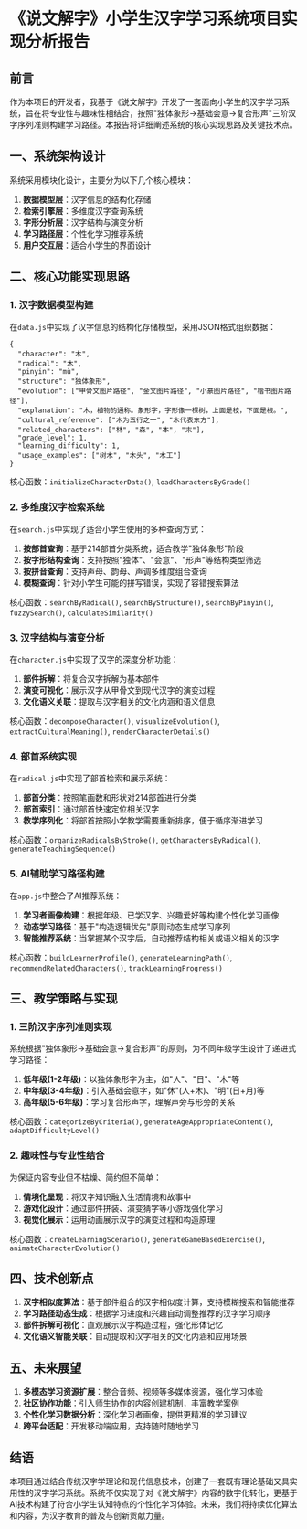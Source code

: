 # 《说文解字》小学生汉字学习系统项目实现分析报告

## 前言

作为本项目的开发者，我基于《说文解字》开发了一套面向小学生的汉字学习系统，旨在将专业性与趣味性相结合，按照"独体象形→基础会意→复合形声"三阶汉字序列准则构建学习路径。本报告将详细阐述系统的核心实现思路及关键技术点。

## 一、系统架构设计

系统采用模块化设计，主要分为以下几个核心模块：

1. **数据模型层**：汉字信息的结构化存储
2. **检索引擎层**：多维度汉字查询系统
3. **字形分析层**：汉字结构与演变分析
4. **学习路径层**：个性化学习推荐系统
5. **用户交互层**：适合小学生的界面设计

## 二、核心功能实现思路

### 1. 汉字数据模型构建

在`data.js`中实现了汉字信息的结构化存储模型，采用JSON格式组织数据：

```
{
  "character": "木",
  "radical": "木",
  "pinyin": "mù",
  "structure": "独体象形",
  "evolution": ["甲骨文图片路径", "金文图片路径", "小篆图片路径", "楷书图片路径"],
  "explanation": "木，植物的通称。象形字，字形像一棵树，上面是枝，下面是根。",
  "cultural_reference": ["木为五行之一", "木代表东方"],
  "related_characters": ["林", "森", "本", "末"],
  "grade_level": 1,
  "learning_difficulty": 1,
  "usage_examples": ["树木", "木头", "木工"]
}
```

核心函数：`initializeCharacterData()`, `loadCharactersByGrade()`

### 2. 多维度汉字检索系统

在`search.js`中实现了适合小学生使用的多种查询方式：

1. **按部首查询**：基于214部首分类系统，适合教学"独体象形"阶段
2. **按字形结构查询**：支持按照"独体"、"会意"、"形声"等结构类型筛选
3. **按拼音查询**：支持声母、韵母、声调多维度组合查询
4. **模糊查询**：针对小学生可能的拼写错误，实现了容错搜索算法

核心函数：`searchByRadical()`, `searchByStructure()`, `searchByPinyin()`, `fuzzySearch()`, `calculateSimilarity()`

### 3. 汉字结构与演变分析

在`character.js`中实现了汉字的深度分析功能：

1. **部件拆解**：将复合汉字拆解为基本部件
2. **演变可视化**：展示汉字从甲骨文到现代汉字的演变过程
3. **文化语义关联**：提取与汉字相关的文化内涵和语义信息

核心函数：`decomposeCharacter()`, `visualizeEvolution()`, `extractCulturalMeaning()`, `renderCharacterDetails()`

### 4. 部首系统实现

在`radical.js`中实现了部首检索和展示系统：

1. **部首分类**：按照笔画数和形状对214部首进行分类
2. **部首索引**：通过部首快速定位相关汉字
3. **教学序列化**：将部首按照小学教学需要重新排序，便于循序渐进学习

核心函数：`organizeRadicalsByStroke()`, `getCharactersByRadical()`, `generateTeachingSequence()`

### 5. AI辅助学习路径构建

在`app.js`中整合了AI推荐系统：

1. **学习者画像构建**：根据年级、已学汉字、兴趣爱好等构建个性化学习画像
2. **动态学习路径**：基于"构造逻辑优先"原则动态生成学习序列
3. **智能推荐系统**：当掌握某个汉字后，自动推荐结构相关或语义相关的汉字

核心函数：`buildLearnerProfile()`, `generateLearningPath()`, `recommendRelatedCharacters()`, `trackLearningProgress()`

## 三、教学策略与实现

### 1. 三阶汉字序列准则实现

系统根据"独体象形→基础会意→复合形声"的原则，为不同年级学生设计了递进式学习路径：

1. **低年级(1-2年级)**：以独体象形字为主，如"人"、"日"、"木"等
2. **中年级(3-4年级)**：引入基础会意字，如"休"(人+木)、"明"(日+月)等
3. **高年级(5-6年级)**：学习复合形声字，理解声旁与形旁的关系

核心函数：`categorizeByCriteria()`, `generateAgeAppropriateContent()`, `adaptDifficultyLevel()`

### 2. 趣味性与专业性结合

为保证内容专业但不枯燥、简约但不简单：

1. **情境化呈现**：将汉字知识融入生活情境和故事中
2. **游戏化设计**：通过部件拼装、演变猜字等小游戏强化学习
3. **视觉化展示**：运用动画展示汉字的演变过程和构造原理

核心函数：`createLearningScenario()`, `generateGameBasedExercise()`, `animateCharacterEvolution()`

## 四、技术创新点

1. **汉字相似度算法**：基于部件组合的汉字相似度计算，支持模糊搜索和智能推荐
2. **学习路径动态生成**：根据学习进度和兴趣自动调整推荐的汉字学习顺序
3. **部件拆解可视化**：直观展示汉字构造过程，强化形体记忆
4. **文化语义智能关联**：自动提取和汉字相关的文化内涵和应用场景

## 五、未来展望

1. **多模态学习资源扩展**：整合音频、视频等多媒体资源，强化学习体验
2. **社区协作功能**：引入师生协作的内容创建机制，丰富教学案例
3. **个性化学习数据分析**：深化学习者画像，提供更精准的学习建议
4. **跨平台适配**：开发移动端应用，支持随时随地学习

## 结语

本项目通过结合传统汉字学理论和现代信息技术，创建了一套既有理论基础又具实用性的汉字学习系统。系统不仅实现了对《说文解字》内容的数字化转化，更基于AI技术构建了符合小学生认知特点的个性化学习体验。未来，我们将持续优化算法和内容，为汉字教育的普及与创新贡献力量。